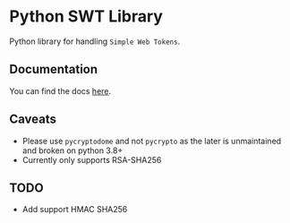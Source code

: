 # Python SWT Library

Python library for handling `Simple Web Tokens`.

## Documentation

You can find the docs [here](https://python-swt.readthedocs.io/).

## Caveats

- Please use `pycryptodome` and not `pycrypto` as the later is unmaintained and
  broken on python 3.8+
- Currently only supports RSA-SHA256

## TODO

- Add support HMAC SHA256
